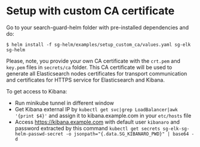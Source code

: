 
# Setup with custom CA certificate

Go to your search-guard-helm folder with pre-installed dependencies and do:
```
$ helm install -f sg-helm/examples/setup_custom_ca/values.yaml sg-elk sg-helm
```

Please, note, you provide your own CA certificate with the `crt.pem` and `key.pem` files in `secrets/ca` folder.
This CA certificate will be used to generate all Elasticsearch nodes certificates for transport communication and certificates for HTTPS service for Elasticsearch and Kibana.

 To get access to Kibana:
  * Run minikube tunnel in different window
  * Get Kibana external IP by `kubectl get svc|grep LoadBalancer|awk '{print $4}'` and assign it to kibana.example.com in your `etc/hosts` file
  * Access https://kibana.example.com with default user `kibanaro` and password extracted by this command `kubectl get secrets sg-elk-sg-helm-passwd-secret -o jsonpath="{.data.SG_KIBANARO_PWD}" | base64 -d`
